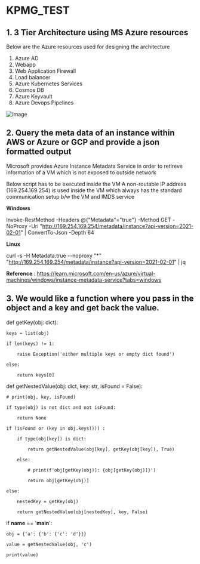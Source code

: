 # KPMG_TEST

## 1. 3 Tier Architecture using MS Azure resources

Below are the Azure resources used for designing the architecture

1. Azure AD
2. Webapp
3. Web Application Firewall
4. Load balancer
5. Azure Kubernetes Services
6. Cosmos DB
7. Azure Keyvault
8. Azure Devops Pipelines

![image](https://user-images.githubusercontent.com/39862048/219966384-9098c5f4-70b4-4168-924c-292ce70bd54b.png)


## 2. Query the meta data of an instance within AWS or Azure or GCP and provide a json formatted output

Microsoft provides Azure Instance Metadata Service in order to retireve information of a VM which is not exposed to outside network

Below script has to be executed inside the VM
A non-routable IP address (169.254.169.254) is used inside the VM which always has the standard communication setup b/w the VM and IMDS service


**Windows**

Invoke-RestMethod -Headers @{"Metadata"="true"} -Method GET -NoProxy -Uri "http://169.254.169.254/metadata/instance?api-version=2021-02-01" | ConvertTo-Json -Depth 64

**Linux**

curl -s -H Metadata:true --noproxy "*" "http://169.254.169.254/metadata/instance?api-version=2021-02-01" | jq

**Reference** : https://learn.microsoft.com/en-us/azure/virtual-machines/windows/instance-metadata-service?tabs=windows


## 3. We would like a function where you pass in the object and a key and get back the value.



def getKey(obj: dict):

    keys = list(obj)
    
    if len(keys) != 1:
    
        raise Exception('either multiple keys or empty dict found')
        
    else:
    
        return keys[0]



def getNestedValue(obj: dict, key: str, isFound = False):

    # print(obj, key, isFound)
    
    if type(obj) is not dict and not isFound:
    
        return None
        
    if (isFound or (key in obj.keys())) :
    
        if type(obj[key]) is dict:
        
            return getNestedValue(obj[key], getKey(obj[key]), True)
            
        else:
        
            # print(f'obj[getKey(obj)]: {obj[getKey(obj)]}')
            
            return obj[getKey(obj)]
            
    else:
    
        nestedKey = getKey(obj)
        
        return getNestedValue(obj[nestedKey], key, False)
        

if __name__ == '__main__':

    obj = {'a': {'b': {'c': 'd'}}}
    
    value = getNestedValue(obj, 'c')
    
    print(value)
    
